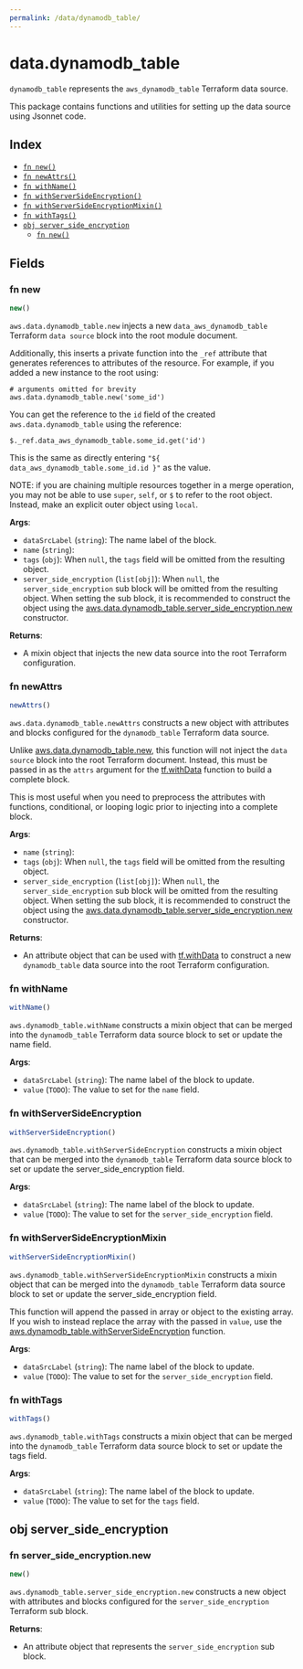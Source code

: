 ```yaml
---
permalink: /data/dynamodb_table/
---
```


# data.dynamodb_table

`dynamodb_table` represents the `aws_dynamodb_table` Terraform data source.



This package contains functions and utilities for setting up the data source using Jsonnet code.


## Index

* [`fn new()`](#fn-new)
* [`fn newAttrs()`](#fn-newattrs)
* [`fn withName()`](#fn-withname)
* [`fn withServerSideEncryption()`](#fn-withserversideencryption)
* [`fn withServerSideEncryptionMixin()`](#fn-withserversideencryptionmixin)
* [`fn withTags()`](#fn-withtags)
* [`obj server_side_encryption`](#obj-server_side_encryption)
  * [`fn new()`](#fn-server_side_encryptionnew)

## Fields

### fn new

```ts
new()
```


`aws.data.dynamodb_table.new` injects a new `data_aws_dynamodb_table` Terraform `data source`
block into the root module document.

Additionally, this inserts a private function into the `_ref` attribute that generates references to attributes of the
resource. For example, if you added a new instance to the root using:

    # arguments omitted for brevity
    aws.data.dynamodb_table.new('some_id')

You can get the reference to the `id` field of the created `aws.data.dynamodb_table` using the reference:

    $._ref.data_aws_dynamodb_table.some_id.get('id')

This is the same as directly entering `"${ data_aws_dynamodb_table.some_id.id }"` as the value.

NOTE: if you are chaining multiple resources together in a merge operation, you may not be able to use `super`, `self`,
or `$` to refer to the root object. Instead, make an explicit outer object using `local`.

**Args**:
  - `dataSrcLabel` (`string`): The name label of the block.
  - `name` (`string`): 
  - `tags` (`obj`):  When `null`, the `tags` field will be omitted from the resulting object.
  - `server_side_encryption` (`list[obj]`):  When `null`, the `server_side_encryption` sub block will be omitted from the resulting object. When setting the sub block, it is recommended to construct the object using the [aws.data.dynamodb_table.server_side_encryption.new](#fn-dynamodbtableserversideencryptionnew) constructor.

**Returns**:
- A mixin object that injects the new data source into the root Terraform configuration.


### fn newAttrs

```ts
newAttrs()
```


`aws.data.dynamodb_table.newAttrs` constructs a new object with attributes and blocks configured for the `dynamodb_table`
Terraform data source.

Unlike [aws.data.dynamodb_table.new](#fn-dynamodbtablenew), this function will not inject the `data source`
block into the root Terraform document. Instead, this must be passed in as the `attrs` argument for the
[tf.withData](https://github.com/tf-libsonnet/core/tree/main/docs#fn-withdata) function to build a complete block.

This is most useful when you need to preprocess the attributes with functions, conditional, or looping logic prior to
injecting into a complete block.

**Args**:
  - `name` (`string`): 
  - `tags` (`obj`):  When `null`, the `tags` field will be omitted from the resulting object.
  - `server_side_encryption` (`list[obj]`):  When `null`, the `server_side_encryption` sub block will be omitted from the resulting object. When setting the sub block, it is recommended to construct the object using the [aws.data.dynamodb_table.server_side_encryption.new](#fn-dynamodbtableserversideencryptionnew) constructor.

**Returns**:
  - An attribute object that can be used with [tf.withData](https://github.com/tf-libsonnet/core/tree/main/docs#fn-withdata) to construct a new `dynamodb_table` data source into the root Terraform configuration.


### fn withName

```ts
withName()
```

`aws.dynamodb_table.withName` constructs a mixin object that can be merged into the `dynamodb_table`
Terraform data source block to set or update the name field.



**Args**:
  - `dataSrcLabel` (`string`): The name label of the block to update.
  - `value` (`TODO`): The value to set for the `name` field.


### fn withServerSideEncryption

```ts
withServerSideEncryption()
```

`aws.dynamodb_table.withServerSideEncryption` constructs a mixin object that can be merged into the `dynamodb_table`
Terraform data source block to set or update the server_side_encryption field.



**Args**:
  - `dataSrcLabel` (`string`): The name label of the block to update.
  - `value` (`TODO`): The value to set for the `server_side_encryption` field.


### fn withServerSideEncryptionMixin

```ts
withServerSideEncryptionMixin()
```

`aws.dynamodb_table.withServerSideEncryptionMixin` constructs a mixin object that can be merged into the `dynamodb_table`
Terraform data source block to set or update the server_side_encryption field.

This function will append the passed in array or object to the existing array. If you wish
to instead replace the array with the passed in `value`, use the [aws.dynamodb_table.withServerSideEncryption](TODO)
function.


**Args**:
  - `dataSrcLabel` (`string`): The name label of the block to update.
  - `value` (`TODO`): The value to set for the `server_side_encryption` field.


### fn withTags

```ts
withTags()
```

`aws.dynamodb_table.withTags` constructs a mixin object that can be merged into the `dynamodb_table`
Terraform data source block to set or update the tags field.



**Args**:
  - `dataSrcLabel` (`string`): The name label of the block to update.
  - `value` (`TODO`): The value to set for the `tags` field.


## obj server_side_encryption



### fn server_side_encryption.new

```ts
new()
```


`aws.dynamodb_table.server_side_encryption.new` constructs a new object with attributes and blocks configured for the `server_side_encryption`
Terraform sub block.



**Returns**:
  - An attribute object that represents the `server_side_encryption` sub block.
